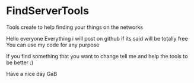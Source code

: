 # FindServerTools
Tools create to help finding your things on the networks

Hello everyone 
Everything i will post on github if its said will be totally free
You can use my code for any purpose 

If you find something that you want to change tell me and help the tools to be better :)

Have a nice day 
GaB

